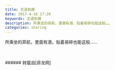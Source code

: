 ```yaml
---
title: 无语到爆
date: 2017-4-16 17:20
keywords: 无语到爆
description: 所乘坐的菲航，里面有酒，贴着易碎也能这般……
categories: sharing
---
```

<td class="t_f" id="postmessage_700202">

所乘坐的菲航，里面有酒，贴着易碎也能这般……<br/>
<img alt="" border="0" class="zoom" data-cf-modified-73fd839c937870af6678170c-="" file="http://www.flw.ph/data/appbyme/upload/image/201704/16/OifSle4P0ivJ.jpg" id="aimg_JK3k3" lazyloadthumb="1" onclick="" onmouseover="" src="http://www.flw.ph/data/appbyme/upload/image/201704/16/OifSle4P0ivJ.jpg"/><br/>
<br/>
<img alt="" border="0" class="zoom" data-cf-modified-73fd839c937870af6678170c-="" file="http://www.flw.ph/data/appbyme/upload/image/201704/16/nu39j6x0NvQ0.jpg" id="aimg_oeyAU" lazyloadthumb="1" onclick="" onmouseover="" src="http://www.flw.ph/data/appbyme/upload/image/201704/16/nu39j6x0NvQ0.jpg"/><br/>
<br/>
</td>
###### 转载自[菲龙网]